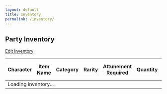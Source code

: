 ```yaml
---
layout: default
title: Inventory
permalink: /inventory/
---
```


## Party Inventory

<a class="edit-button" href="https://docs.google.com/spreadsheets/d/1R2wH5K6E3dSZcRzR0kj5ADdXyBS7338LdIydnfujLa8/edit?usp=sharing" target="_blank">Edit Inventory</a>

<table class="inventory-table">
  <thead>
    <tr>
      <th>Character</th>
      <th>Item Name</th>
      <th>Category</th>
      <th>Rarity</th>
      <th>Attunement Required</th>
      <th>Quantity</th>
      <th>Location Found</th>
      <th>Last Updated Date</th>
      <th>Description</th>
    </tr>
  </thead>
  <tbody id="inventory-body">
    <!-- Inventory items will be loaded here by JavaScript -->
    <tr>
      <td colspan="9">Loading inventory...</td>
    </tr>
  </tbody>
</table>

<script src="{{ '/assets/js/inventory.js' | relative_url }}"></script>
